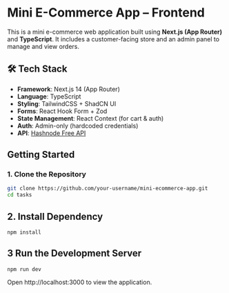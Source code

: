 # Mini E-Commerce App – Frontend
This is a mini e-commerce web application built using **Next.js (App Router)** and **TypeScript**. It includes a customer-facing store and an admin panel to manage and view orders.

## 🛠️ Tech Stack

- **Framework**: Next.js 14 (App Router)
- **Language**: TypeScript
- **Styling**: TailwindCSS + ShadCN UI
- **Forms**: React Hook Form + Zod
- **State Management**: React Context (for cart & auth)
- **Auth**: Admin-only (hardcoded credentials)
- **API**: [Hashnode Free API](https://freeapi.hashnode.space/api-guide/apireference)

## Getting Started

### 1. Clone the Repository

```bash
git clone https://github.com/your-username/mini-ecommerce-app.git
cd tasks
```

## 2. Install Dependency
```
npm install
```

## 3 Run the Development Server
```
npm run dev
```
Open http://localhost:3000 to view the application.

